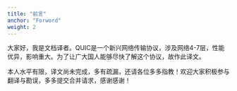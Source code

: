 ```yaml
---
title: "前言"
anchor: "Forword"
weight: 2
---
```


大家好，我是文档译者。QUIC是一个新兴网络传输协议，涉及网络4-7层，性能优异，影响重大。为了让广大国人能够尽快了解这个协议，故作此译文。

本人水平有限，译文尚未完成，多有疏漏，还请各位多多指教！欢迎大家积极参与翻译与勘误，多多提交合并请求，感谢感谢！